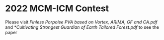 # 2022 MCM-ICM Contest
Please visit *Finless Porpoise PVA based on Vortex, ARIMA, GF and CA.pdf* and **Cultivating Strongest Guardian of Earth Tailored Forest.pdf* to see the paper
